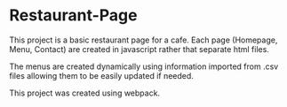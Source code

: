 # Restaurant-Page

This project is a basic restaurant page for a cafe. Each page (Homepage, Menu, Contact) are created in javascript rather that separate html files.

The menus are created dynamically using information imported from .csv files allowing them to be easily updated if needed.

This project was created using webpack.
